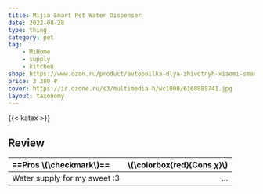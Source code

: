 ```yaml
---
title: Mijia Smart Pet Water Dispenser
date: 2022-08-28
type: thing
category: pet
tag:
    - MiHome
    - supply
    - kitchen
shop: https://www.ozon.ru/product/avtopoilka-dlya-zhivotnyh-xiaomi-smart-water-dispenser-white-xwwf01mg-417158956/?oos_search=false
price: 3 380 ₽
cover: https://ir.ozone.ru/s3/multimedia-h/wc1000/6168089741.jpg
layout: taxonomy
---
```


{{< katex >}}

## Review

| ==Pros \\(\checkmark\\)==    | \\(\colorbox{red}{Cons $\chi$}\\) |
| :--------------------------- | --------------------------------: |
| Water supply for my sweet :3 |                               ... |

